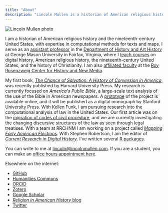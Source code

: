 ```yaml
---
title: "About"
description: "Lincoln Mullen is a historian of American religious history and the nineteenth-century United States."
---
```


<img src="/img/mullen-photo.jpeg" class="profile-photo" alt="Lincoln Mullen photo">

I am a historian of American religious history and the nineteenth-century United States, with expertise in computational methods for texts and maps. I serve as an [assistant professor](https://historyarthistory.gmu.edu/people/lmullen) in the [Department of History and Art History](https://historyarthistory.gmu.edu/) at George Mason University in Fairfax, Virginia, where I [teach courses](/teaching/) on digital history, American religious history, the nineteenth-century United States, and the history of Christianity. I am also [affiliated faculty](https://rrchnm.org/author/lincoln-mullen/) at the [Roy Rosenzweig Center for History and New Media](https://rrchnm.org/).  

My first book, [*The Chance of Salvation: A History of Conversion in America*](http://www.hup.harvard.edu/catalog.php?isbn=9780674975620), was recently published by Harvard University Press. My research is currently focused on *America's Public Bible*, a large-scale text analysis of the use of the Bible in American newspapers. A [prototype](http://americaspublicbible.org/) of the project is available online, and it will be published as a digital monograph by Stanford University Press. With Kellen Funk, I am pursuing research into the computational analysis of law in the United States. Our first article was on the [migration of codes of civil procedure](https://doi.org/10.1093/ahr/123.1.132), and we are currently investigating the changing discursive structures of the law as seen through legal treatises. With a team at RRCHNM I am working on a project called [*Mapping Early American Elections*](http://earlyamericanelections.org/). With Stephen Robertson, I am the editor of [*Current Research in Digital History*](http://crdh.rrchnm.org/). I've written several [R packages](/code/).

You can write to me at [lincoln@lincolnmullen.com](mailto:lincoln@lincolnmullen.com). If you are a student, you can make an [office hours appointment here](https://lincolnmullen.youcanbook.me/).

Elsewhere on the internet:

- [GitHub](https://github.com/lmullen/)
- [Humanities Commons](https://hcommons.org/members/lmullen/)
- [ORCID](https://orcid.org/0000-0001-5103-6917)
- [Zotero](https://www.zotero.org/lmullen)
- [Google Scholar](https://scholar.google.com/citations?hl=en&user=qhhNmCQAAAAJ)
- [*Religion in American History* blog](http://usreligion.blogspot.com/search/label/lincoln%27s%20posts)
- [Twitter](https://twitter.com/lincolnmullen)

